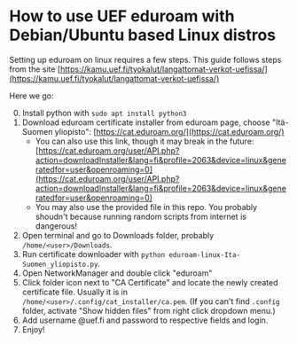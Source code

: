 # How to use UEF eduroam with Debian/Ubuntu based Linux distros

Setting up eduroam on linux requires a few steps. This guide follows steps from the site [https://kamu.uef.fi/tyokalut/langattomat-verkot-uefissa/](https://kamu.uef.fi/tyokalut/langattomat-verkot-uefissa/) 

Here we go:

0. Install python with `sudo apt install python3`
1. Download eduroam certificate installer from eduroam page, choose "Itä-Suomen yliopisto": [https://cat.eduroam.org/](https://cat.eduroam.org/)
	- You can also use this link, though it may break in the future: [https://cat.eduroam.org/user/API.php?action=downloadInstaller&lang=fi&profile=2063&device=linux&generatedfor=user&openroaming=0](https://cat.eduroam.org/user/API.php?action=downloadInstaller&lang=fi&profile=2063&device=linux&generatedfor=user&openroaming=0)
	- You may also use the provided file in this repo. You probably shoudn't because running random scripts from internet is dangerous!
2. Open terminal and go to Downloads folder, probably `/home/<user>/Downloads`. 
3. Run certificate downloader with `python eduroam-linux-Ita-Suomen_yliopisto.py`.
4. Open NetworkManager and double click "eduroam"
5. Click folder icon next to "CA Certificate" and locate the newly created certificate file. Usually it is in `/home/<user>/.config/cat_installer/ca.pem`. (If you can't find `.config` folder, activate "Show hidden files" from right click dropdown menu.)
6. Add username <user>@uef.fi and password to respective fields and login.
7. Enjoy!
